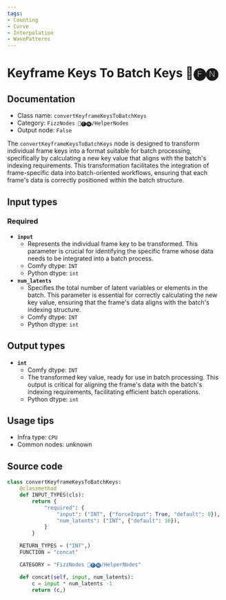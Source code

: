 ```yaml
---
tags:
- Counting
- Curve
- Interpolation
- WavePatterns
---
```


# Keyframe Keys To Batch Keys 📅🅕🅝
## Documentation
- Class name: `convertKeyframeKeysToBatchKeys`
- Category: `FizzNodes 📅🅕🅝/HelperNodes`
- Output node: `False`

The `convertKeyframeKeysToBatchKeys` node is designed to transform individual frame keys into a format suitable for batch processing, specifically by calculating a new key value that aligns with the batch's indexing requirements. This transformation facilitates the integration of frame-specific data into batch-oriented workflows, ensuring that each frame's data is correctly positioned within the batch structure.
## Input types
### Required
- **`input`**
    - Represents the individual frame key to be transformed. This parameter is crucial for identifying the specific frame whose data needs to be integrated into a batch process.
    - Comfy dtype: `INT`
    - Python dtype: `int`
- **`num_latents`**
    - Specifies the total number of latent variables or elements in the batch. This parameter is essential for correctly calculating the new key value, ensuring that the frame's data aligns with the batch's indexing structure.
    - Comfy dtype: `INT`
    - Python dtype: `int`
## Output types
- **`int`**
    - Comfy dtype: `INT`
    - The transformed key value, ready for use in batch processing. This output is critical for aligning the frame's data with the batch's indexing requirements, facilitating efficient batch operations.
    - Python dtype: `int`
## Usage tips
- Infra type: `CPU`
- Common nodes: unknown


## Source code
```python
class convertKeyframeKeysToBatchKeys:
    @classmethod
    def INPUT_TYPES(cls):
        return {
            "required": {
                "input": ("INT", {"forceInput": True, "default": 0}),
                "num_latents": ("INT", {"default": 16}),
            }
        }

    RETURN_TYPES = ("INT",)
    FUNCTION = "concat"

    CATEGORY = "FizzNodes 📅🅕🅝/HelperNodes"

    def concat(self, input, num_latents):
        c = input * num_latents -1
        return (c,)

```
